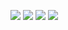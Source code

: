 ![](https://velog.velcdn.com/images/wruoma/post/88328894-f4b0-428d-9812-ca3a7c581097/image.png)
![](https://velog.velcdn.com/images/wruoma/post/69290275-c4bc-493d-bdc3-3ffe8c59b672/image.png)
![](https://velog.velcdn.com/images/wruoma/post/3b1aa904-86f6-46b6-a38c-20bcd6f74445/image.png)
![](https://velog.velcdn.com/images/wruoma/post/76464d83-1b67-4270-8ac1-be29487a0cca/image.png)
